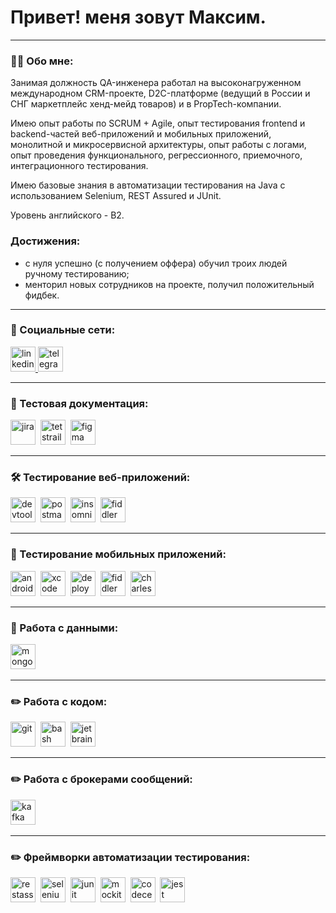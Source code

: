 # Привет! меня зовут Максим.

---

### 👨‍💻 Обо мне:

Занимая должность QA-инженера работал на высоконагруженном международном CRM-проекте, D2C-платформе (ведущий в России и СНГ маркетплейс хенд-мейд товаров) и в PropTech-компании.

Имею опыт работы по SCRUM + Agile, опыт тестирования frontend и backend-частей веб-приложений и мобильных приложений, монолитной и микросервисной архитектуры, опыт работы с логами, опыт проведения функционального, регрессионного, приемочного, интеграционного тестирования.

Имею базовые знания в автоматизации тестирования на Java с использованием Selenium, REST Assured и JUnit.

Уровень английского - B2.

### Достижения:
- с нуля успешно (с получением оффера) обучил троих людей ручному тестированию;
- менторил новых сотрудников на проекте, получил положительный фидбек.

---
### 🤝 Социальные сети:

  <div id="badges">
    <a href="https://www.linkedin.com/in/olsenn/" target="_blank">
      <img src="https://cdn-icons-png.flaticon.com/512/2504/2504799.png" width="40" height="40" alt="linkedin" />
    </a>
    <a href="https://t.me/breakpointtt" target="_blank">
      <img src="https://cdn-icons-png.flaticon.com/512/2111/2111646.png" width="40" height="40" alt="telegram" />
    </a>
  </div>

---

### 📁 Тестовая документация:

<div>
  <img src="https://cdn.jsdelivr.net/gh/devicons/devicon/icons/jira/jira-original.svg" title="jira" alt="jira" width="40" height="40"/>&nbsp
  <img src="https://codahosted.io/packs/21236/unversioned/assets/LOGO/ba1091c59bab89cd2fd0f289622731fe16113d7b00905abe64759c313a4b73b76c1b0426076ed76cb74752234c734131df46992d5b8b48fc13e264240e4f7119f736cfeb64df36ded54b5cbf6198b9cadedf18dd0cac5c7dbcd16e6336c29363cd1292ba" title="testrail" alt="tetstrail" width="40" height="40"/>&nbsp
  <img src="https://cdn.jsdelivr.net/gh/devicons/devicon/icons/figma/figma-original.svg" title="figma" alt="figma" width="40" height="40"/>&nbsp
</div>

---

### 🛠 Тестирование веб-приложений:

<div>
  <img src="https://d33wubrfki0l68.cloudfront.net/38b5c953a4667366685d55db55d057c86db1fc54/a0fdc/static/acae6b24d940347661ca901ea07f47c1/chrome-dev-logo-icon.png" title="devtools" alt="devtools" width="40" height="40"/>&nbsp
  <img src="https://seeklogo.com/images/P/postman-logo-0087CA0D15-seeklogo.com.png" title="postman" alt="postman" width="40" height="40"/>&nbsp
  <img src="https://static-00.iconduck.com/assets.00/apps-insomnia-icon-2048x2048-2mq9u7v5.png" title="insomnia" alt="insomnia" width="40" height="40"/>&nbsp
    <img src="https://www.megaleechers.com/storage/Fiddler-Everywhere-Icon.png" title="fiddler" alt="fiddler" width="40" height="40"/>&nbsp
</div>

---

### 📱 Тестирование мобильных приложений:

<div>
  <img src="https://cdn.jsdelivr.net/gh/devicons/devicon/icons/androidstudio/androidstudio-original.svg" title="android-studio" alt="android-studio" width="40" height="40"/>&nbsp
  <img src="https://cdn.jsdelivr.net/gh/devicons/devicon/icons/xcode/xcode-original.svg" title="xcode" alt="xcode" width="40" height="40"/>&nbsp
  <img src="https://play-lh.googleusercontent.com/AOPLh8AvXlTt5evzK-koQIyR7SFjoj6MMcW45eFtY0WSuU4Fz4burnpKwGp9k0wv-gk" title="deploygate" alt="deploygate" width="40" height="40"/>&nbsp
  <img src="https://www.megaleechers.com/storage/Fiddler-Everywhere-Icon.png" title="fiddler" alt="fiddler" width="40" height="40"/>&nbsp
  <img src="https://cdn.icon-icons.com/icons2/3053/PNG/512/charles_proxy_macos_bigsur_icon_190302.png" title="charles-proxy" alt="charles-proxy" width="40" height="40"/>&nbsp
</div>

---

### 💾 Работа с данными:

<div>
  <img src="https://cdn.jsdelivr.net/gh/devicons/devicon/icons/mongodb/mongodb-original.svg" title="mongodb" alt="mongodb" width="40" height="40"/>&nbsp
</div>

---

### ✏️ Работа с кодом:

<div>
  <img src="https://cdn.jsdelivr.net/gh/devicons/devicon/icons/git/git-original.svg" title="git" alt="git" width="40" height="40"/>&nbsp
  <img src="https://upload.wikimedia.org/wikipedia/commons/thumb/4/4b/Bash_Logo_Colored.svg/1024px-Bash_Logo_Colored.svg.png?20180723054350" title="bash" alt="bash" width="40" height="40"/>&nbsp
  <img src="https://banner2.cleanpng.com/20180529/gjl/kisspng-jetbrains-software-development-intellij-idea-compu-5b0d25859b8600.148239301527588229637.jpg" title="jetbrains" alt="jetbrains" width="40" height="40"/>&nbsp
  
</div>

---

### ✏️ Работа с брокерами сообщений:

<div>
  <img src="https://encrypted-tbn0.gstatic.com/images?q=tbn:ANd9GcRLuAABGJh3gY6vcs88FsfuOBE9PuHUWMPcXw&s" title="kafka" alt="kafka" width="40" height="40"/>&nbsp
</div>

---

### ✏️ Фреймворки автоматизации тестирования:

<div>
  <img src="https://cdn.springpeople.com/media/Rest%20Assured.png" title="restassured" alt="restassured" width="40" height="40"/>&nbsp
  <img src="https://static-00.iconduck.com/assets.00/selenium-icon-2048x1986-3fr2ikf8.png" title="selenium" alt="selenium" width="40" height="40"/>&nbsp
  <img src="https://avatars.githubusercontent.com/u/874086?s=200&v=4" title="junit" alt="junit" width="40" height="40"/>&nbsp
  <img src="https://site.mockito.org/javadoc/current/org/mockito/logo.png" title="mockito" alt="mockito" width="40" height="40"/>&nbsp
  <img src="https://cdn.icon-icons.com/icons2/3911/PNG/512/codeceptjs_logo_icon_247321.png" title="codeceptjs" alt="codeceptjs" width="40" height="40"/>&nbsp
  <img src="https://encrypted-tbn0.gstatic.com/images?q=tbn:ANd9GcS8yxHXwueBnvflyX9jpuZVfElh93iUowpf2Q&s" title="jest" alt="jest" width="40" height="40"/>&nbsp
</div>
